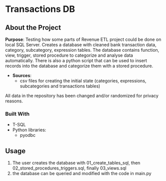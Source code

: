 # Transactions DB

## About the Project

**Purpose**: Testing how some parts of Revenue ETL project could be done on local SQL Server. Creates a database with cleaned bank transaction data, category, subcategory, expression tables. The database contains function, view, trigger, stored procedure to categorize and analyse data automatically. There is also a python script that can be used to insert records into the database and categorize them with a stored procedure.

 - **Sources**: 
    - csv files for creating the initial state (categories, expressions, subcategories and transactions tables)

All data in the repository has been changed and/or randomized for privacy reasons.

### Built With

- T-SQL
- Python libraries:
  - pyodbc

## Usage

1. The user creates the database with 01_create_tables_sql, then 02_stored_procedures_triggers.sql, finally 03_views.sql
2. the database can be queried and modified with the code in main.py
